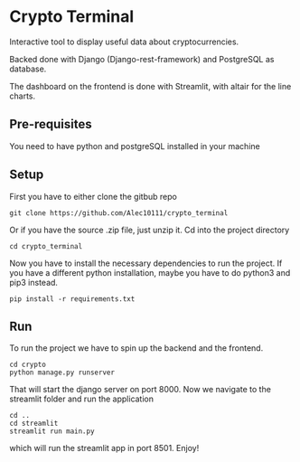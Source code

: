 # Crypto Terminal
Interactive tool to display useful data about cryptocurrencies.

Backed done with Django (Django-rest-framework) and PostgreSQL as database.

The dashboard on the frontend is done with Streamlit, with altair for the line charts.

## Pre-requisites
You need to have python and postgreSQL installed in your machine
## Setup
First you have to either clone the gitbub repo
```console
git clone https://github.com/Alec10111/crypto_terminal
```
Or if you have the source .zip file, just unzip it.
Cd into the project directory
```console
cd crypto_terminal
```
Now you have to install the necessary dependencies to run the project. If you have a different python installation, maybe you have to do python3 and pip3 instead.
```console
pip install -r requirements.txt
```
## Run
To run the project we have to spin up the backend and the frontend.
```console
cd crypto
python manage.py runserver
```
That will start the django server on port 8000. Now we navigate to the streamlit folder and run the application
```console
cd ..
cd streamlit
streamlit run main.py
```
which will run the streamlit app in port 8501.
Enjoy!